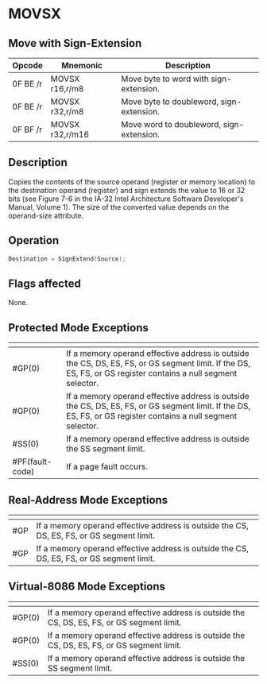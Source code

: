 # MOVSX
 
## Move with Sign-Extension
 
 
|Opcode|Mnemonic|Description|
|-|-|-|
|0F BE /r|MOVSX r16,r/m8|Move byte to word with sign-extension.|
|0F BE /r|MOVSX r32,r/m8|Move byte to doubleword, sign-extension.|
|0F BF /r|MOVSX r32,r/m16|Move word to doubleword, sign-extension.|
 
## Description
 
Copies the contents of the source operand (register or memory location) to the destination operand (register) and sign extends the value to 16 or 32 bits (see Figure 7-6 in the IA-32 Intel Architecture Software Developer's Manual, Volume 1). The size of the converted value depends on the operand-size attribute.
 
 
## Operation
 
```c
Destination = SignExtend(Source);

```
 
 
## Flags affected
 
None.

 
 
## Protected Mode Exceptions
 
|[]()||
|-|-|
|#GP(0)|If a memory operand effective address is outside the CS, DS, ES, FS, or GS segment limit. If the DS, ES, FS, or GS register contains a null segment selector.|
|#GP(0)|If a memory operand effective address is outside the CS, DS, ES, FS, or GS segment limit. If the DS, ES, FS, or GS register contains a null segment selector.|
|#SS(0)|If a memory operand effective address is outside the SS segment limit.|
|#PF(fault-code)|If a page fault occurs.|
 
## Real-Address Mode Exceptions
 
|[]()||
|-|-|
|#GP|If a memory operand effective address is outside the CS, DS, ES, FS, or GS segment limit.|
|#GP|If a memory operand effective address is outside the CS, DS, ES, FS, or GS segment limit.|
 
## Virtual-8086 Mode Exceptions
 
|[]()||
|-|-|
|#GP(0)|If a memory operand effective address is outside the CS, DS, ES, FS, or GS segment limit.|
|#GP(0)|If a memory operand effective address is outside the CS, DS, ES, FS, or GS segment limit.|
|#SS(0)|If a memory operand effective address is outside the SS segment limit.|
